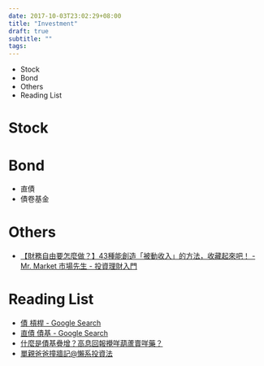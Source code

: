 ```yaml
---
date: 2017-10-03T23:02:29+08:00
title: "Investment"
draft: true
subtitle: ""
tags:
---
```


<!-- MarkdownTOC -->

- Stock
- Bond
- Others
- Reading List

<!-- /MarkdownTOC -->


# Stock


# Bond
- 直債
- 債卷基金

# Others
- [【財務自由要怎麼做？】43種能創造「被動收入」的方法，收藏起來吧！ - Mr. Market 市場先生 - 投資理財入門][&1]

# Reading List
- [債 槓桿 - Google Search][&2]
- [直債 債基 - Google Search][&3]
- [什麼是債基疊增？高息回報攪咩葫蘆賣咩藥？][&4]
- [單親爸爸撞牆記@懶系投資法][&5]


[&1]: http://www.rich01.com/2016/03/43.html
[&2]: https://www.google.com.hk/search?q=%E5%82%B5+%E6%A7%93%E6%A1%BF&oq=%E5%82%B5+%E6%A7%93%E6%A1%BF&aqs=chrome..69i57.826j0j9&sourceid=chrome&ie=UTF-8
[&3]: https://www.google.com.hk/search?newwindow=1&safe=off&q=%E7%9B%B4%E5%82%B5+%E5%82%B5%E5%9F%BA&oq=%E7%9B%B4%E5%82%B5+%E5%82%B5%E5%9F%BA&gs_l=psy-ab.3..35i39k1j0.798.3914.0.4210.9.8.1.0.0.0.217.966.1j3j2.6.0....0...1.1.64.psy-ab..2.3.401....0.RpkvJjgW5V4
[&4]: http://hk70s.blogspot.hk/2016/12/blog-post_29.html?m=1
[&5]: http://laxinvest.blogspot.hk/?m=1
